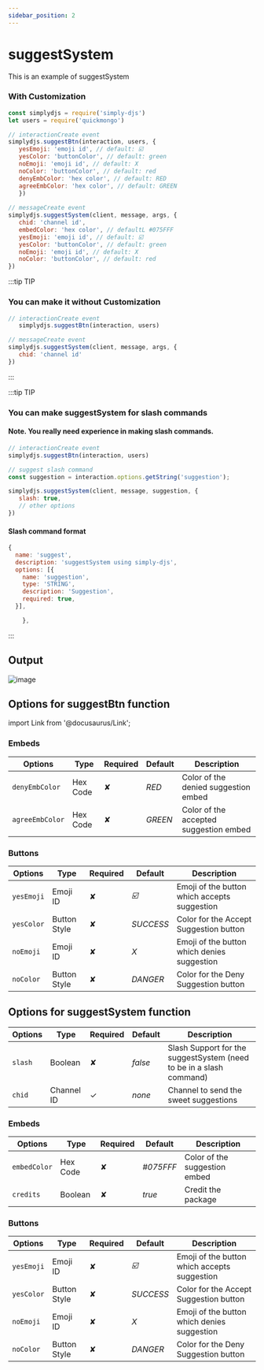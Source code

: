 ```yaml
---
sidebar_position: 2
---
```


# suggestSystem
This is an example of suggestSystem

### With Customization
```js
const simplydjs = require('simply-djs')
let users = require('quickmongo')

// interactionCreate event
simplydjs.suggestBtn(interaction, users, {
   yesEmoji: 'emoji id', // default: ☑️
   yesColor: 'buttonColor', // default: green 
   noEmoji: 'emoji id', // default: X
   noColor: 'buttonColor', // default: red
   denyEmbColor: 'hex color', // default: RED
   agreeEmbColor: 'hex color', // default: GREEN
   })
   
// messageCreate event
simplydjs.suggestSystem(client, message, args, {
   chid: 'channel id',
   embedColor: 'hex color', // defaultL #075FFF
   yesEmoji: 'emoji id', // default: ☑️
   yesColor: 'buttonColor', // default: green 
   noEmoji: 'emoji id', // default: X
   noColor: 'buttonColor', // default: red
})
```

:::tip TIP
### You can make it without Customization

```js
// interactionCreate event
   simplydjs.suggestBtn(interaction, users)

// messageCreate event
simplydjs.suggestSystem(client, message, args, {
   chid: 'channel id'
})
```
:::

:::tip TIP
### You can make suggestSystem for slash commands

#### Note. You really need experience in making slash commands.
```js
// interactionCreate event
simplydjs.suggestBtn(interaction, users)

// suggest slash command
const suggestion = interaction.options.getString('suggestion');

simplydjs.suggestSystem(client, message, suggestion, {
   slash: true,
   // other options
})
```

#### Slash command format
```js
{
  name: 'suggest',
  description: 'suggestSystem using simply-djs',
  options: [{
    name: 'suggestion',
    type: 'STRING',
    description: 'Suggestion',
    required: true,
  }],

    },
```

:::

## Output
![image](https://user-images.githubusercontent.com/71836991/128165290-aa3f9c50-1fc3-4f5c-805d-e32e0e0b7be3.png)

## Options for suggestBtn function
import Link from '@docusaurus/Link';

### Embeds
<div style={{textAlign: 'center'}}>

| Options     | Type    | Required | Default | Description |
| ----------- | ----------- | ----------- | ----------- | ----------- |
| `denyEmbColor`|<Link to="https://developer.mozilla.org/en-US/docs/Web/JavaScript/Reference/Global_Objects/String">Hex Code</Link>| ✘ | *RED* | Color of the denied suggestion embed |
| `agreeEmbColor`|<Link to="https://developer.mozilla.org/en-US/docs/Web/JavaScript/Reference/Global_Objects/String">Hex Code</Link>| ✘ | *GREEN* | Color of the accepted suggestion embed |

</div>

### Buttons
<div style={{textAlign: 'center'}}>

| Options     | Type    | Required | Default | Description |
| ----------- | ----------- | ----------- | ----------- | ----------- |
| `yesEmoji`|<Link to="https://discord.js.org/#/docs/main/stable/class/Emoji">Emoji ID</Link>| ✘ | *☑️* | Emoji of the button which accepts suggestion |
| `yesColor`| <Link to="https://discord.js.org/#/docs/main/stable/typedef/MessageButtonStyle">Button Style</Link>| ✘ | *SUCCESS* | Color for the Accept Suggestion button |
| `noEmoji`|<Link to="https://discord.js.org/#/docs/main/stable/class/Emoji">Emoji ID</Link>| ✘ | *X* | Emoji of the button which denies suggestion |
| `noColor`| <Link to="https://discord.js.org/#/docs/main/stable/typedef/MessageButtonStyle">Button Style</Link>| ✘ | *DANGER* | Color for the Deny Suggestion button |

</div>

## Options for suggestSystem function

<div style={{textAlign: 'center'}}>

| Options     | Type    | Required | Default | Description |
| ----------- | ----------- | ----------- | ----------- | ----------- |
| `slash`|<Link to="https://developer.mozilla.org/en-US/docs/Web/JavaScript/Reference/Global_Objects/Boolean">Boolean</Link>| ✘ | *false* | Slash Support for the suggestSystem (need to be in a slash command) |
| `chid` | <Link to="https://developer.mozilla.org/en-US/docs/Web/JavaScript/Reference/Global_Objects/String">Channel ID</Link> | ✓ | *none* | Channel to send the sweet suggestions |

</div>

### Embeds
<div style={{textAlign: 'center'}}>

| Options     | Type    | Required | Default | Description |
| ----------- | ----------- | ----------- | ----------- | ----------- |
| `embedColor`|<Link to="https://developer.mozilla.org/en-US/docs/Web/JavaScript/Reference/Global_Objects/String">Hex Code</Link>| ✘ | *#075FFF* | Color of the suggestion embed |
| `credits`|<Link to="https://developer.mozilla.org/en-US/docs/Web/JavaScript/Reference/Global_Objects/Boolean">Boolean</Link>| ✘ | *true* | Credit the package |

</div>

### Buttons
<div style={{textAlign: 'center'}}>

| Options     | Type    | Required | Default | Description |
| ----------- | ----------- | ----------- | ----------- | ----------- |
| `yesEmoji`|<Link to="https://discord.js.org/#/docs/main/stable/class/Emoji">Emoji ID</Link>| ✘ | *☑️* | Emoji of the button which accepts suggestion |
| `yesColor`| <Link to="https://discord.js.org/#/docs/main/stable/typedef/MessageButtonStyle">Button Style</Link>| ✘ | *SUCCESS* | Color for the Accept Suggestion button |
| `noEmoji`|<Link to="https://discord.js.org/#/docs/main/stable/class/Emoji">Emoji ID</Link>| ✘ | *X* | Emoji of the button which denies suggestion |
| `noColor`| <Link to="https://discord.js.org/#/docs/main/stable/typedef/MessageButtonStyle">Button Style</Link>| ✘ | *DANGER* | Color for the Deny Suggestion button |

</div>